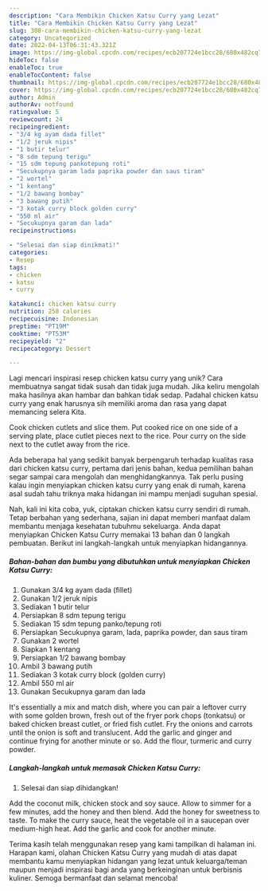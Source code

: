 ```yaml
---
description: "Cara Membikin Chicken Katsu Curry yang Lezat"
title: "Cara Membikin Chicken Katsu Curry yang Lezat"
slug: 308-cara-membikin-chicken-katsu-curry-yang-lezat
category: Uncategorized
date: 2022-04-13T06:31:43.321Z
image: https://img-global.cpcdn.com/recipes/ecb207724e1bcc28/680x482cq70/chicken-katsu-curry-foto-resep-utama.jpg
hideToc: false
enableToc: true
enableTocContent: false
thumbnail: https://img-global.cpcdn.com/recipes/ecb207724e1bcc28/680x482cq70/chicken-katsu-curry-foto-resep-utama.jpg
cover: https://img-global.cpcdn.com/recipes/ecb207724e1bcc28/680x482cq70/chicken-katsu-curry-foto-resep-utama.jpg
author: Admin
authorAv: notfound
ratingvalue: 5
reviewcount: 24
recipeingredient:
- "3/4 kg ayam dada fillet"
- "1/2 jeruk nipis"
- "1 butir telur"
- "8 sdm tepung terigu"
- "15 sdm tepung pankotepung roti"
- "Secukupnya garam lada paprika powder dan saus tiram"
- "2 wortel"
- "1 kentang"
- "1/2 bawang bombay"
- "3 bawang putih"
- "3 kotak curry block golden curry"
- "550 ml air"
- "Secukupnya garam dan lada"
recipeinstructions:

- "Selesai dan siap dinikmati!"
categories:
- Resep
tags:
- chicken
- katsu
- curry

katakunci: chicken katsu curry 
nutrition: 258 calories
recipecuisine: Indonesian
preptime: "PT19M"
cooktime: "PT53M"
recipeyield: "2"
recipecategory: Dessert

---
```





Lagi mencari inspirasi resep chicken katsu curry yang unik? Cara membuatnya sangat tidak susah dan tidak juga mudah. Jika keliru mengolah maka hasilnya akan hambar dan bahkan tidak sedap. Padahal chicken katsu curry yang enak harusnya sih memiliki aroma dan rasa yang dapat memancing selera Kita.





Cook chicken cutlets and slice them. Put cooked rice on one side of a serving plate, place cutlet pieces next to the rice. Pour curry on the side next to the cutlet away from the rice.

Ada beberapa hal yang sedikit banyak berpengaruh terhadap kualitas rasa dari chicken katsu curry, pertama dari jenis bahan, kedua pemilihan bahan segar sampai cara mengolah dan menghidangkannya. Tak perlu pusing kalau ingin menyiapkan chicken katsu curry yang enak di rumah, karena asal sudah tahu triknya maka hidangan ini mampu menjadi suguhan spesial.






Nah, kali ini kita coba, yuk, ciptakan chicken katsu curry sendiri di rumah. Tetap berbahan yang sederhana, sajian ini dapat memberi manfaat dalam membantu menjaga kesehatan tubuhmu sekeluarga. Anda dapat menyiapkan Chicken Katsu Curry memakai 13 bahan dan 0 langkah pembuatan. Berikut ini langkah-langkah untuk menyiapkan hidangannya.

<!--inarticleads1-->

##### Bahan-bahan dan bumbu yang dibutuhkan untuk menyiapkan Chicken Katsu Curry:

1. Gunakan 3/4 kg ayam dada (fillet)
1. Gunakan 1/2 jeruk nipis
1. Sediakan 1 butir telur
1. Persiapkan 8 sdm tepung terigu
1. Sediakan 15 sdm tepung panko/tepung roti
1. Persiapkan Secukupnya garam, lada, paprika powder, dan saus tiram
1. Gunakan 2 wortel
1. Siapkan 1 kentang
1. Persiapkan 1/2 bawang bombay
1. Ambil 3 bawang putih
1. Sediakan 3 kotak curry block (golden curry)
1. Ambil 550 ml air
1. Gunakan Secukupnya garam dan lada


It&#39;s essentially a mix and match dish, where you can pair a leftover curry with some golden brown, fresh out of the fryer pork chops (tonkatsu) or baked chicken breast cutlet, or fried fish cutlet. Fry the onions and carrots until the onion is soft and translucent. Add the garlic and ginger and continue frying for another minute or so. Add the flour, turmeric and curry powder. 

<!--inarticleads2-->

##### Langkah-langkah untuk memasak Chicken Katsu Curry:


1. Selesai dan siap dihidangkan!

Add the coconut milk, chicken stock and soy sauce. Allow to simmer for a few minutes, add the honey and then blend. Add the honey for sweetness to taste. To make the curry sauce, heat the vegetable oil in a saucepan over medium-high heat. Add the garlic and cook for another minute. 

Terima kasih telah menggunakan resep yang kami tampilkan di halaman ini. Harapan kami, olahan Chicken Katsu Curry yang mudah di atas dapat membantu kamu menyiapkan hidangan yang lezat untuk keluarga/teman maupun menjadi inspirasi bagi anda yang berkeinginan untuk berbisnis kuliner. Semoga bermanfaat dan selamat mencoba!
